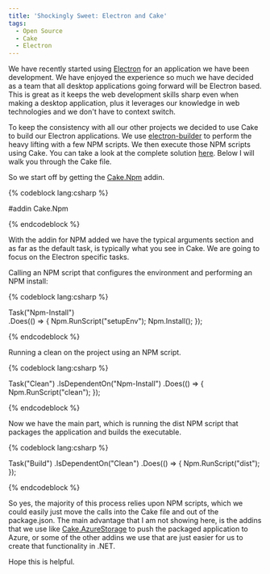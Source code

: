 ```yaml
---
title: 'Shockingly Sweet: Electron and Cake'
tags:
  - Open Source
  - Cake
  - Electron
---
```


We have recently started using [Electron](http://electron.atom.io/) for an application we have been development. We have enjoyed the experience so much we have decided as a team that all desktop applications going forward will be Electron based. This is great as it keeps the web development skills sharp even when making a desktop application, plus it leverages our knowledge in web technologies and we don't have to context switch. 

To keep the consistency with all our other projects we decided to use Cake to build our Electron applications. We use [electron-builder](https://github.com/electron-userland/electron-builder) to perform the heavy lifting with a few NPM scripts.  We then execute those NPM scripts using Cake. You can take a look at the complete solution [here](https://github.com/phillipsj/shockingly-sweet). Below I will walk you through the Cake file.

So we start off by getting the [Cake.Npm](https://github.com/philo/cake-npm) addin.

{% codeblock lang:csharp %}

#addin Cake.Npm

{% endcodeblock %}

With the addin for NPM added we have the typical arguments section and as far as the default task, is typically what you see in Cake. We are going to focus on the Electron specific tasks.

Calling an NPM script that configures the environment and performing an NPM install:

{% codeblock lang:csharp %}

Task("Npm-Install")   
    .Does(() => {
       Npm.RunScript("setupEnv");
       Npm.Install();
});

{% endcodeblock %}

Running a clean on the project using an NPM script.

{% codeblock lang:csharp %}

Task("Clean")
    .IsDependentOn("Npm-Install")
    .Does(() => {
        Npm.RunScript("clean");
});

{% endcodeblock %}

Now we have the main part, which is running the dist NPM script that packages the application and builds the executable.

{% codeblock lang:csharp %}

Task("Build")
    .IsDependentOn("Clean")
    .Does(() => {
        Npm.RunScript("dist");
});

{% endcodeblock %}

So yes, the majority of this process relies upon NPM scripts, which we could easily just move the calls into the Cake file and out of the package.json.  The main advantage that I am not showing here, is the addins that we use like [Cake.AzureStorage](https://github.com/RadioSystems/Cake.AzureStorage) to push the packaged application to Azure, or some of the other addins we use that are just easier for us to create that functionality in .NET. 

Hope this is helpful.